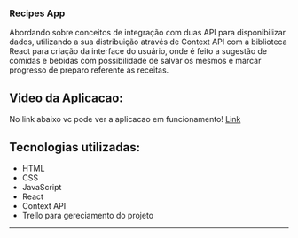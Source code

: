 ### Recipes App

Abordando sobre conceitos de integração com duas API para disponibilizar dados, utilizando a sua distribuição através de Context API com a biblioteca React para criação da interface do usuário, onde é feito a sugestão de comidas e bebidas com possibilidade de salvar os mesmos e marcar progresso de preparo referente ás receitas.


## Video da Aplicacao:

No link abaixo vc pode ver a aplicacao em funcionamento!
[Link](https://www.youtube.com/embed/Q7OK1ZuPYhk)

## Tecnologias utilizadas:

- HTML
- CSS
- JavaScript
- React
- Context API
- Trello para gereciamento do projeto

* * *
